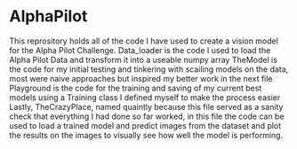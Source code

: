 # AlphaPilot

This reprository holds all of the code I have used to create a vision model for the Alpha Pilot Challenge.
Data_loader is the code I used to load the Alpha Pilot Data and transform it into a useable numpy array
TheModel is the code for my initial testing and tinkering with scailing models on the data, most were naive approaches but inspired my better work in the next file
Playground is the code for the training and saving of my current best models using a Training class I defined myself to make the process easier
Lastly, TheCrazyPlace, named quaintly because this file served as a sanity check that everything I had done so far worked, in this file the code can be used to load a trained model and predict images from the dataset and plot the results on the images to visually see how well the model is performing.
